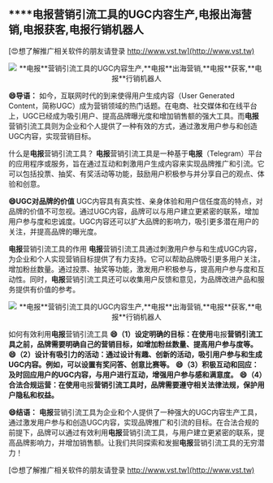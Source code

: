 ## ****电报**营销引流工具的UGC内容生产,**电报**出海营销,**电报**获客,**电报**行销机器人**

[😍想了解推广相关软件的朋友请登录 http://www.vst.tw](http://www.vst.tw)

 <center><img src="https://vst.tw/MP4/tuiguang/png/6.png" alt="**电报**营销引流工具的UGC内容生产,**电报**出海营销,**电报**获客,**电报**行销机器人"></center>

**😄导语：**
如今，互联网时代的到来使得用户生成内容（User Generated Content，简称UGC）成为营销领域的热门话题。在电商、社交媒体和在线平台上，UGC已经成为吸引用户、提高品牌曝光度和增加销售额的强大工具。而**电报**营销引流工具则为企业和个人提供了一种有效的方式，通过激发用户参与和创造UGC内容，实现营销目标。

什么是**电报**营销引流工具？
**电报**营销引流工具是一种基于**电报**（Telegram）平台的应用程序或服务，旨在通过互动和刺激用户生成内容来实现品牌推广和引流。它可以包括投票、抽奖、有奖活动等功能，鼓励用户积极参与并分享自己的观点、体验和创意。

**😄UGC对品牌的价值**
UGC内容具有真实性、亲身体验和用户信任度高的特点，对品牌的价值不可忽视。通过UGC内容，品牌可以与用户建立更紧密的联系，增加用户参与度和忠诚度。UGC内容还可以扩大品牌的影响力，吸引更多潜在用户的关注，并提高品牌的曝光度。

**电报**营销引流工具的作用
**电报**营销引流工具通过刺激用户参与和生成UGC内容，为企业和个人实现营销目标提供了有力支持。它可以帮助品牌吸引更多用户关注，增加粉丝数量。通过投票、抽奖等功能，激发用户积极参与，提高用户参与度和互动性。同时，**电报**营销引流工具还可以收集用户反馈和意见，为品牌改进产品和服务提供有价值的参考。

 <center><img src="https://vst.tw/MP4/tuiguang/png/2.png" alt="**电报**营销引流工具的UGC内容生产,**电报**出海营销,**电报**获客,**电报**行销机器人"></center>

如何有效利用**电报**营销引流工具
**😄（1）设定明确的目标：在使用**电报**营销引流工具之前，品牌需要明确自己的营销目标，如增加粉丝数量、提高用户参与度等。**
**😄（2）设计有吸引力的活动：通过设计有趣、创新的活动，吸引用户参与和生成UGC内容。例如，可以设置有奖问答、创意比赛等。**
**😄（3）积极互动和回应：及时回应用户的UGC内容，与用户进行互动，增强用户参与感和满意度。**
**😄（4）合法合规运营：在使用**电报**营销引流工具时，品牌需要遵守相关法律法规，保护用户隐私和权益。**

**😄结语：**
**电报**营销引流工具为企业和个人提供了一种强大的UGC内容生产工具，通过激发用户参与和创造UGC内容，实现品牌推广和引流的目标。在合法合规的前提下，品牌可以通过有效利用**电报**营销引流工具，与用户建立更紧密的联系，提高品牌影响力，并增加销售额。让我们共同探索和发掘**电报**营销引流工具的无穷潜力！

[😍想了解推广相关软件的朋友请登录 http://www.vst.tw](http://www.vst.tw)



